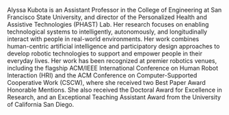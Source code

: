Alyssa Kubota is an Assistant Professor in the College of Engineering at San Francisco State University, and director of the Personalized Health and Assistive Technologies (PHAST) Lab. Her research focuses on enabling technological systems to intelligently, autonomously, and longitudinally interact with people in real-world environments. Her work combines human-centric artificial intelligence and participatory design approaches to develop robotic technologies to support and empower people in their everyday lives. Her work has been recognized at premier robotics venues, including the flagship ACM/IEEE International Conference on Human Robot Interaction (HRI) and the ACM Conference on Computer-Supported Cooperative Work (CSCW), where she received two Best Paper Award Honorable Mentions. She also received the Doctoral Award for Excellence in Research, and an Exceptional Teaching Assistant Award from the University of California San Diego.
